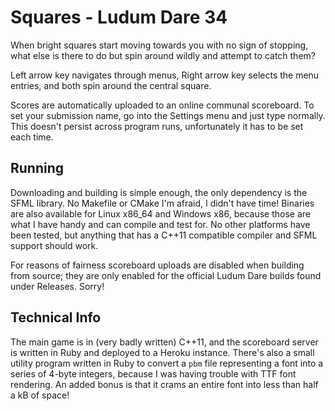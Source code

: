 # Squares - Ludum Dare 34

When bright squares start moving towards you with no sign of stopping, what else is there to do but spin around wildly and attempt to catch them? 

Left arrow key navigates through menus, Right arrow key selects the menu entries, and both spin around the central square. 

Scores are automatically uploaded to an online communal scoreboard. To set your submission name, go into the Settings menu and just type normally. This doesn't persist across program runs, unfortunately it has to be set each time. 

## Running

Downloading and building is simple enough, the only dependency is the SFML library. No Makefile or CMake I'm afraid, I didn't have time! Binaries are also available for Linux x86_64 and Windows x86, because those are what I have handy and can compile and test for. No other platforms have been tested, but anything that has a C++11 compatible compiler and SFML support should work.

For reasons of fairness scoreboard uploads are disabled when building from source; they are only enabled for the official Ludum Dare builds found under Releases. Sorry!

## Technical Info

The main game is in (very badly written) C++11, and the scoreboard server is written in Ruby and deployed to a Heroku instance. There's also a small utility program written in Ruby to convert a `pbm` file representing a font into a series of 4-byte integers, because I was having trouble with TTF font rendering. An added bonus is that it crams an entire font into less than half a kB of space!
